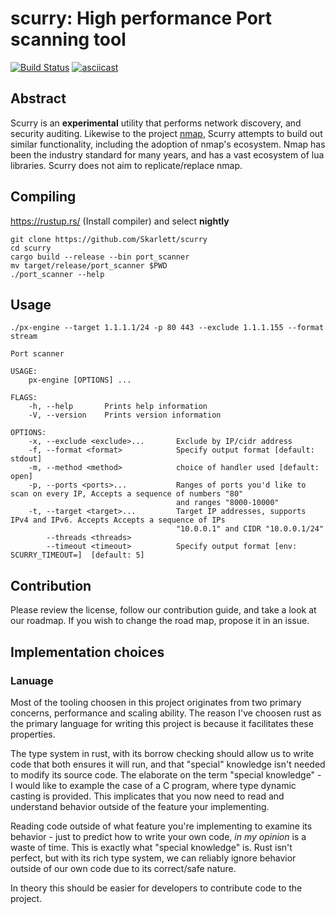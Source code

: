 # scurry: High performance Port scanning tool
[![Build Status](https://travis-ci.org/Skarlett/scurry.svg?branch=master)](https://travis-ci.org/Skarlett/scurry)
[![asciicast](https://asciinema.org/a/6RsstnYyovWmVCjYLdgYADMG0.svg)](https://asciinema.org/a/6RsstnYyovWmVCjYLdgYADMG0)

## Abstract
Scurry is an **experimental** utility that performs network discovery, and security auditing. Likewise to the project [nmap](https://nmap.org/), Scurry attempts to build out similar functionality, including the adoption of nmap's ecosystem. Nmap has been the industry standard for many years, and has a vast ecosystem of lua libraries. Scurry does not aim to replicate/replace nmap. 

##  Compiling
https://rustup.rs/ (Install compiler) and select **nightly**
```
git clone https://github.com/Skarlett/scurry
cd scurry
cargo build --release --bin port_scanner
mv target/release/port_scanner $PWD
./port_scanner --help
```

## Usage 

```./px-engine --target 1.1.1.1/24 -p 80 443 --exclude 1.1.1.155 --format stream```
```
Port scanner

USAGE:
    px-engine [OPTIONS] ...

FLAGS:
    -h, --help       Prints help information
    -V, --version    Prints version information

OPTIONS:
    -x, --exclude <exclude>...       Exclude by IP/cidr address
    -f, --format <format>            Specify output format [default: stdout]
    -m, --method <method>            choice of handler used [default: open]
    -p, --ports <ports>...           Ranges of ports you'd like to scan on every IP, Accepts a sequence of numbers "80"
                                     and ranges "8000-10000"
    -t, --target <target>...         Target IP addresses, supports IPv4 and IPv6. Accepts Accepts a sequence of IPs
                                     "10.0.0.1" and CIDR "10.0.0.1/24"
        --threads <threads>          
        --timeout <timeout>          Specify output format [env: SCURRY_TIMEOUT=]  [default: 5]
```

## Contribution
Please review the license, follow our contribution guide, and take a look at our roadmap. If you wish to change the road map, propose it in an issue. 


## Implementation choices

### Lanuage
Most of the tooling choosen in this project originates from two primary concerns, performance and scaling ability. The reason I've choosen rust as the primary language for writing this project is because it facilitates these properties. 

The type system in rust, with its borrow checking should allow us to write code that both ensures it will run, and that "special" knowledge isn't needed to modify its source code. The elaborate on the term "special knowledge" - I would like to example the case of a C program, where type dynamic casting is provided. This implicates that you now need to read and understand behavior outside of the feature your implementing.

Reading code outside of what feature you're implementing to examine its behavior - just to predict how to write your own code, *in my opinion* is a waste of time. This is exactly what "special knowledge" is. Rust isn't perfect, but with its rich type system, we can reliably ignore behavior outside of our own code due to its correct/safe nature. 

In theory this should be easier for developers to contribute code to the project.
